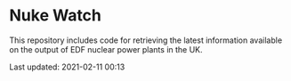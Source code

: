 # Nuke Watch

This repository includes code for retrieving the latest information available on the output of EDF nuclear power plants in the UK.

Last updated: 2021-02-11 00:13